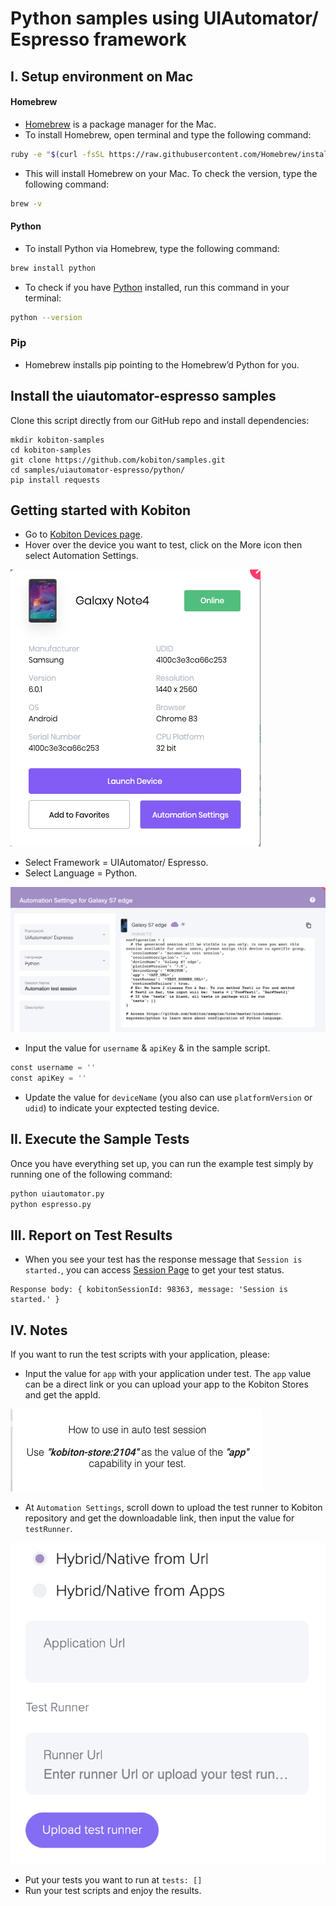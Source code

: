 # Python samples using UIAutomator/ Espresso framework

## I. Setup environment on Mac

#### Homebrew

- [Homebrew](https://brew.sh/) is a package manager for the Mac.
-  To install Homebrew, open terminal and type the following command:

```bash
ruby -e "$(curl -fsSL https://raw.githubusercontent.com/Homebrew/install/master/install)"
```

- This will install Homebrew on your Mac. To check the version, type the following command:

```bash
brew -v
```

#### Python

- To install Python via Homebrew, type the following command:

```bash
brew install python
```

- To check if you have [Python](https://www.python.org/) installed, run this command in your terminal:

```bash
python --version
```

### Pip

- Homebrew installs pip pointing to the Homebrew’d Python for you.

## Install the uiautomator-espresso samples

Clone this script directly from our GitHub repo and install dependencies:

```
mkdir kobiton-samples
cd kobiton-samples
git clone https://github.com/kobiton/samples.git
cd samples/uiautomator-espresso/python/
pip install requests
```

## Getting started with Kobiton

- Go to [Kobiton Devices page](https://portal.kobiton.com/devices).
- Hover over the device you want to test, click on the More icon then select Automation Settings.

![automation-settings.png](/uiautomator-espresso/assets/automation-settings.png)

- Select Framework = UIAutomator/ Espresso.
- Select Language = Python.

![automation-settings-python.png](/uiautomator-espresso/assets/automation-settings-python.png)

- Input the value for `username` & `apiKey` & in the sample script.

```python
const username = ''
const apiKey = ''
```
- Update the value for `deviceName` (you also can use `platformVersion` or `udid`) to indicate your exptected testing device.


## II. Execute the Sample Tests

Once you have everything set up, you can run the example test simply by running one of the following command:

```bash
python uiautomator.py
python espresso.py
```
## III. Report on Test Results

- When you see your test has the response message that `Session is started.`, you can access [Session Page](https://portal.kobiton.com/sessions) to get your test status.

```
Response body: { kobitonSessionId: 98363, message: 'Session is started.' }
```

## IV. Notes

If you want to run the test scripts with your application, please:
- Input the value for `app` with your application under test. The `app` value can be a direct link or you can upload your app to the Kobiton Stores and get the appId.

![kobiton-store.png](/uiautomator-espresso/assets/kobiton-store.png)

- At `Automation Settings`, scroll down to upload the test runner to Kobiton repository and get the downloadable link, then input the value for `testRunner`.

![upload-test-runner.png](/uiautomator-espresso/assets/upload-test-runner.png)

- Put your tests you want to run at `tests: []`
- Run your test scripts and enjoy the results.
